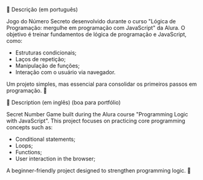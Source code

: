 📌 Descrição (em português)

Jogo do Número Secreto desenvolvido durante o curso "Lógica de Programação: mergulhe em programação com JavaScript" da Alura.
O objetivo é treinar fundamentos de lógica de programação e JavaScript, como:

- Estruturas condicionais;
- Laços de repetição;
- Manipulação de funções;
- Interação com o usuário via navegador.

Um projeto simples, mas essencial para consolidar os primeiros passos em programação. 🎯

📌 Description (em inglês) (boa para portfólio)

Secret Number Game built during the Alura course "Programming Logic with JavaScript".
This project focuses on practicing core programming concepts such as:

- Conditional statements;
- Loops;
- Functions;
- User interaction in the browser;

A beginner-friendly project designed to strengthen programming logic. 🧩
